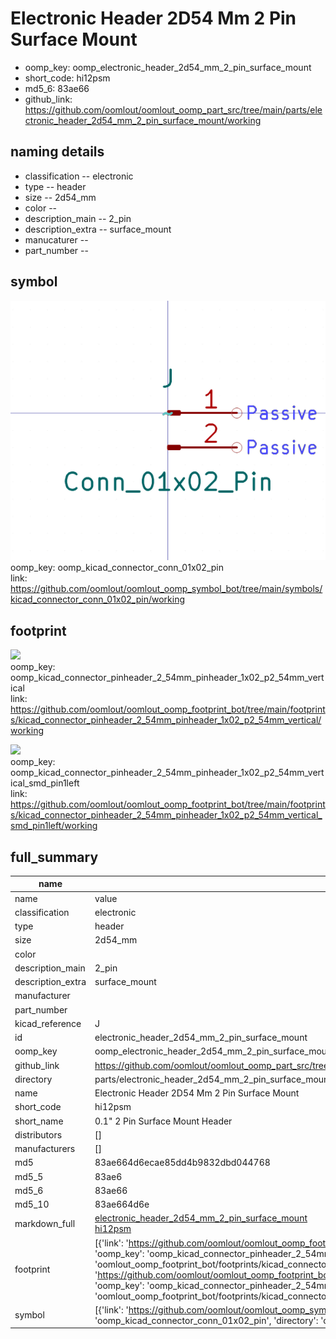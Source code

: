 # Electronic Header 2D54 Mm 2 Pin Surface Mount

  
* oomp_key: oomp_electronic_header_2d54_mm_2_pin_surface_mount 
* short_code: hi12psm
* md5_6: 83ae66  
* github_link: https://github.com/oomlout/oomlout_oomp_part_src/tree/main/parts/electronic_header_2d54_mm_2_pin_surface_mount/working  
## naming details
* classification -- electronic
* type -- header
* size -- 2d54_mm
* color -- 
* description_main -- 2_pin
* description_extra -- surface_mount
* manucaturer -- 
* part_number -- 



## symbol

![](symbol/0/working/working_600.png)  
oomp_key: oomp_kicad_connector_conn_01x02_pin  
link: https://github.com/oomlout/oomlout_oomp_symbol_bot/tree/main/symbols/kicad_connector_conn_01x02_pin/working  

## footprint

![](footprint/0/working/working_600.png)  
oomp_key: oomp_kicad_connector_pinheader_2_54mm_pinheader_1x02_p2_54mm_vertical  
link: https://github.com/oomlout/oomlout_oomp_footprint_bot/tree/main/footprints/kicad_connector_pinheader_2_54mm_pinheader_1x02_p2_54mm_vertical/working  

![](footprint/0/working/working_600.png)  
oomp_key: oomp_kicad_connector_pinheader_2_54mm_pinheader_1x02_p2_54mm_vertical_smd_pin1left  
link: https://github.com/oomlout/oomlout_oomp_footprint_bot/tree/main/footprints/kicad_connector_pinheader_2_54mm_pinheader_1x02_p2_54mm_vertical_smd_pin1left/working  

## full_summary
| name | value | 
| --- | --- | 
| name | value | 
| classification | electronic | 
| type | header | 
| size | 2d54_mm | 
| color |  | 
| description_main | 2_pin | 
| description_extra | surface_mount | 
| manufacturer |  | 
| part_number |  | 
| kicad_reference | J | 
| id | electronic_header_2d54_mm_2_pin_surface_mount | 
| oomp_key | oomp_electronic_header_2d54_mm_2_pin_surface_mount | 
| github_link | https://github.com/oomlout/oomlout_oomp_part_src/tree/main/parts/electronic_header_2d54_mm_2_pin_surface_mount/working | 
| directory | parts/electronic_header_2d54_mm_2_pin_surface_mount | 
| name | Electronic Header 2D54 Mm 2 Pin Surface Mount | 
| short_code | hi12psm | 
| short_name | 0.1" 2 Pin Surface Mount Header | 
| distributors | [] | 
| manufacturers | [] | 
| md5 | 83ae664d6ecae85dd4b9832dbd044768 | 
| md5_5 | 83ae6 | 
| md5_6 | 83ae66 | 
| md5_10 | 83ae664d6e | 
| markdown_full | [electronic_header_2d54_mm_2_pin_surface_mount](https://github.com/oomlout/oomlout_oomp_part_src/tree/main/parts/electronic_header_2d54_mm_2_pin_surface_mount/working)<br>[hi12psm](https://github.com/oomlout/oomlout_oomp_part_src/tree/main/parts/electronic_header_2d54_mm_2_pin_surface_mount/working)<br> | 
| footprint | [{'link': 'https://github.com/oomlout/oomlout_oomp_footprint_bot/tree/main/foootprntss/kicad_connector_pinheader_2_54mm_pinheader_1x02_p2_54mm_vertical', 'oomp_key': 'oomp_kicad_connector_pinheader_2_54mm_pinheader_1x02_p2_54mm_vertical', 'directory': 'oomlout_oomp_footprint_bot/footprints/kicad_connector_pinheader_2_54mm_pinheader_1x02_p2_54mm_vertical//working/working.kicad_mod'}, {'link': 'https://github.com/oomlout/oomlout_oomp_footprint_bot/tree/main/foootprntss/kicad_connector_pinheader_2_54mm_pinheader_1x02_p2_54mm_vertical_smd_pin1left', 'oomp_key': 'oomp_kicad_connector_pinheader_2_54mm_pinheader_1x02_p2_54mm_vertical_smd_pin1left', 'directory': 'oomlout_oomp_footprint_bot/footprints/kicad_connector_pinheader_2_54mm_pinheader_1x02_p2_54mm_vertical_smd_pin1left//working/working.kicad_mod'}] | 
| symbol | [{'link': 'https://github.com/oomlout/oomlout_oomp_symbol_bot/tree/main/symbols/kicad_connector_conn_01x02_pin', 'oomp_key': 'oomp_kicad_connector_conn_01x02_pin', 'directory': 'oomlout_oomp_symbol_bot/symbols/kicad_connector_conn_01x02_pin//working/working.kicad_sym'}] | 
